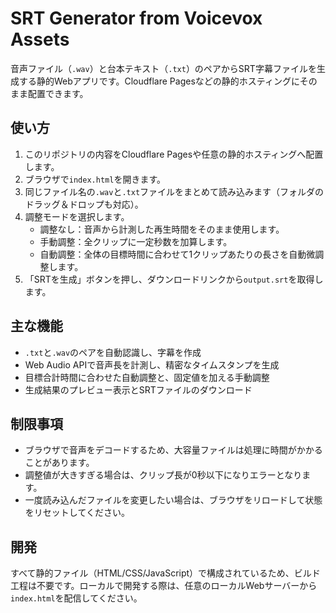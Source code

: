 # SRT Generator from Voicevox Assets

音声ファイル（`.wav`）と台本テキスト（`.txt`）のペアからSRT字幕ファイルを生成する静的Webアプリです。Cloudflare Pagesなどの静的ホスティングにそのまま配置できます。

## 使い方

1. このリポジトリの内容をCloudflare Pagesや任意の静的ホスティングへ配置します。
2. ブラウザで`index.html`を開きます。
3. 同じファイル名の`.wav`と`.txt`ファイルをまとめて読み込みます（フォルダのドラッグ＆ドロップも対応）。
4. 調整モードを選択します。
   - 調整なし：音声から計測した再生時間をそのまま使用します。
   - 手動調整：全クリップに一定秒数を加算します。
   - 自動調整：全体の目標時間に合わせて1クリップあたりの長さを自動微調整します。
5. 「SRTを生成」ボタンを押し、ダウンロードリンクから`output.srt`を取得します。

## 主な機能

- `.txt`と`.wav`のペアを自動認識し、字幕を作成
- Web Audio APIで音声長を計測し、精密なタイムスタンプを生成
- 目標合計時間に合わせた自動調整と、固定値を加える手動調整
- 生成結果のプレビュー表示とSRTファイルのダウンロード

## 制限事項

- ブラウザで音声をデコードするため、大容量ファイルは処理に時間がかかることがあります。
- 調整値が大きすぎる場合は、クリップ長が0秒以下になりエラーとなります。
- 一度読み込んだファイルを変更したい場合は、ブラウザをリロードして状態をリセットしてください。

## 開発

すべて静的ファイル（HTML/CSS/JavaScript）で構成されているため、ビルド工程は不要です。ローカルで開発する際は、任意のローカルWebサーバーから`index.html`を配信してください。
